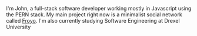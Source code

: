 I'm John, a full-stack software developer working mostly in Javascript using the PERN stack. My main project right now is a minimalist social network called <a href='https://froyo.social/'>Froyo</a>. I'm also currently studying Software Engineering at Drexel University
